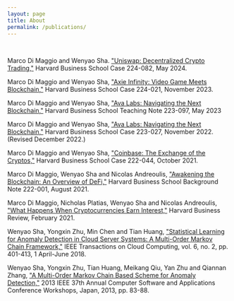 ```yaml
---
layout: page
title: About
permalink: /publications/
---
```


<br>

Marco Di Maggio and Wenyao Sha. ["Uniswap: Decentralized Crypto Trading,"](https://www.hbs.edu/faculty/Pages/item.aspx?num=65541) Harvard Business School Case 224-082, May 2024.

Marco Di Maggio and Wenyao Sha, ["Axie Infinity: Video Game Meets Blockchain,"](https://www.hbs.edu/faculty/Pages/item.aspx?num=65011) Harvard Business School Case 224-021, November 2023.

Marco Di Maggio and Wenyao Sha, ["Ava Labs: Navigating the Next Blockchain,"](https://www.hbs.edu/faculty/Pages/item.aspx?num=64034) Harvard Business School Teaching Note 223-097, May 2023

Marco Di Maggio and Wenyao Sha, ["Ava Labs: Navigating the Next Blockchain,"](https://www.hbs.edu/faculty/Pages/item.aspx?num=63228) Harvard Business School Case 223-027, November 2022. (Revised December 2022.)

Marco Di Maggio and Wenyao Sha, ["Coinbase: The Exchange of the Cryptos,"](https://www.hbs.edu/faculty/Pages/item.aspx?num=61382) Harvard Business School Case 222-044, October 2021.

Marco Di Maggio, Wenyao Sha and Nicolas Andreoulis, ["Awakening the Blockchain: An Overview of DeFi,"](https://www.hbs.edu/faculty/Pages/item.aspx?num=60843) Harvard Business School Background Note 222-001, August 2021.

Marco Di Maggio, Nicholas Platias, Wenyao Sha and Nicolas Andreoulis, ["What Happens When Cryptocurrencies Earn Interest,"](https://hbr.org/2021/02/what-happens-when-cryptocurrencies-earn-interest) Harvard Business Review, February 2021.

Wenyao Sha, Yongxin Zhu, Min Chen and Tian Huang, ["Statistical Learning for Anomaly Detection in Cloud Server Systems: A Multi-Order Markov Chain Framework,"](https://ieeexplore.ieee.org/abstract/document/7065233) IEEE Transactions on Cloud Computing, vol. 6, no. 2, pp. 401-413, 1 April-June 2018.

Wenyao Sha, Yongxin Zhu, Tian Huang, Meikang Qiu, Yan Zhu and Qiannan Zhang, ["A Multi-Order Markov Chain Based Scheme for Anomaly Detection,"](https://ieeexplore.ieee.org/abstract/document/6605770) 2013 IEEE 37th Annual Computer Software and Applications Conference Workshops, Japan, 2013, pp. 83-88.

<br>

